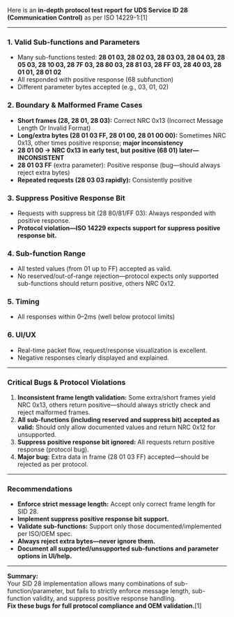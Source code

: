 Here is an **in-depth protocol test report for UDS Service ID 28 (Communication Control)** as per ISO 14229-1:[1]

***

### 1. **Valid Sub-functions and Parameters**
- Many sub-functions tested: **28 01 03, 28 02 03, 28 03 03, 28 04 03, 28 05 03, 28 10 03, 28 7F 03, 28 80 03, 28 81 03, 28 FF 03, 28 40 03, 28 01 01, 28 01 02**
- All responded with positive response (68 subfunction)
- Different parameter bytes accepted (e.g., 03, 01, 02)

### 2. **Boundary & Malformed Frame Cases**
- **Short frames (28, 28 01, 28 03):** Correct NRC 0x13 (Incorrect Message Length Or Invalid Format)
- **Long/extra bytes (28 01 03 FF, 28 01 00, 28 01 00 00):** Sometimes NRC 0x13, other times positive response; **major inconsistency**
- **28 01 00 → NRC 0x13 in early test, but positive (68 01) later—INCONSISTENT**
- **28 01 03 FF** (extra parameter): Positive response (bug—should always reject extra bytes)
- **Repeated requests (28 03 03 rapidly):** Consistently positive

### 3. **Suppress Positive Response Bit**
- Requests with suppress bit (28 80/81/FF 03): Always responded with positive response.
- **Protocol violation—ISO 14229 expects support for suppress positive response bit.**

### 4. **Sub-function Range**
- All tested values (from 01 up to FF) accepted as valid.
- No reserved/out-of-range rejection—protocol expects only supported sub-functions should return positive, others NRC 0x12.

### 5. **Timing**
- All responses within 0–2ms (well below protocol limits)

### 6. **UI/UX**
- Real-time packet flow, request/response visualization is excellent.
- Negative responses clearly displayed and explained.

***

### **Critical Bugs & Protocol Violations**
1. **Inconsistent frame length validation:** Some extra/short frames yield NRC 0x13, others return positive—should always strictly check and reject malformed frames.
2. **All sub-functions (including reserved and suppress bit) accepted as valid:** Should only allow documented values and return NRC 0x12 for unsupported.
3. **Suppress positive response bit ignored:** All requests return positive response (protocol bug).
4. **Major bug:** Extra data in frame (28 01 03 FF) accepted—should be rejected as per protocol.

***

### **Recommendations**
- **Enforce strict message length:** Accept only correct frame length for SID 28.
- **Implement suppress positive response bit support.**
- **Validate sub-functions:** Support only those documented/implemented per ISO/OEM spec.
- **Always reject extra bytes—never ignore them.**
- **Document all supported/unsupported sub-functions and parameter options in UI/help.**

***

**Summary:**  
Your SID 28 implementation allows many combinations of sub-function/parameter, but fails to strictly enforce message length, sub-function validity, and suppress positive response handling.  
**Fix these bugs for full protocol compliance and OEM validation.**[1]

